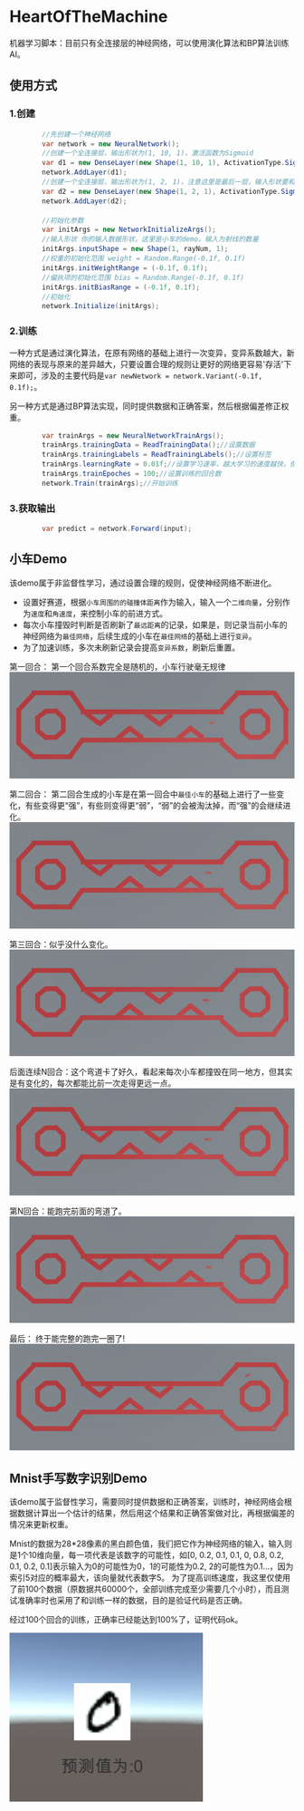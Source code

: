 # HeartOfTheMachine
机器学习脚本：目前只有全连接层的神经网络，可以使用演化算法和BP算法训练AI。

## 使用方式
### 1.创建
```c#
        //先创建一个神经网络
        var network = new NeuralNetwork();
        //创建一个全连接层，输出形状为(1, 10, 1)，激活函数为Sigmoid
        var d1 = new DenseLayer(new Shape(1, 10, 1), ActivationType.Sigmoid);
        network.AddLayer(d1);
        //创建一个全连接层，输出形状为(1, 2, 1)，注意这里是最后一层，输入形状要和你需要的输出对应，激活函数为Sigmoid
        var d2 = new DenseLayer(new Shape(1, 2, 1), ActivationType.Sigmoid);
        network.AddLayer(d2);
        
        //初始化参数
        var initArgs = new NetworkInitializeArgs();
        //输入形状 你的输入数据形状，这里是小车的demo，输入为射线的数量
        initArgs.inputShape = new Shape(1, rayNum, 1);
        //权重的初始化范围 weight = Random.Range(-0.1f, 0.1f)
        initArgs.initWeightRange = (-0.1f, 0.1f);
        //偏执项的初始化范围 bias = Random.Range(-0.1f, 0.1f)
        initArgs.initBiasRange = (-0.1f, 0.1f);
        //初始化
        network.Initialize(initArgs);
```

### 2.训练

一种方式是通过演化算法，在原有网络的基础上进行一次变异，变异系数越大，新网络的表现与原来的差异越大，只要设置合理的规则让更好的网络更容易'存活'下来即可，涉及的主要代码是`var newNetwork = network.Variant(-0.1f, 0.1f);`。

另一种方式是通过BP算法实现，同时提供数据和正确答案，然后根据偏差修正权重。
```c#
        var trainArgs = new NeuralNetworkTrainArgs();
        trainArgs.trainingData = ReadTrainingData();//设置数据
        trainArgs.trainingLabels = ReadTrainingLabels();//设置标签
        trainArgs.learningRate = 0.01f;//设置学习速率，越大学习的速度越快，但出现不收敛的可能性也越大
        trainArgs.trainEpoches = 100;//设置训练的回合数
        network.Train(trainArgs);//开始训练
```

### 3.获取输出
```c#
        var predict = network.Forward(input);
```

## 小车Demo
该demo属于非监督性学习，通过设置合理的规则，促使神经网络不断进化。
- 设置好赛道，根据`小车周围的的碰撞体距离`作为输入，输入一个`二维向量`，分别作为`速度`和`角速度`，来控制小车的前进方式。
- 每次小车撞毁时判断是否刷新了`最远距离`的记录，如果是，则记录当前小车的神经网络为`最佳网络`，后续生成的小车在`最佳网络`的基础上进行`变异`。
- 为了加速训练，多次未刷新记录会提高`变异系数`，刷新后重置。

第一回合：
第一个回合系数完全是随机的，小车行驶毫无规律
![epoch0](https://github.com/Ugly-Spider/HeartOfTheMachine/blob/master/Gifs/AICar_Epoch_0.gif)

第二回合：
第二回合生成的小车是在第一回合中`最佳小车`的基础上进行了一些变化，有些变得更“强”，有些则变得更“弱”，“弱”的会被淘汰掉，而“强”的会继续进化。
![epoch1](https://github.com/Ugly-Spider/HeartOfTheMachine/blob/master/Gifs/AICar_Epoch_1.gif)

第三回合：似乎没什么变化。
![epoch2](https://github.com/Ugly-Spider/HeartOfTheMachine/blob/master/Gifs/AICar_Epoch_2.gif)

后面连续N回合：这个弯道卡了好久，看起来每次小车都撞毁在同一地方，但其实是有变化的，每次都能比前一次走得更远一点。
![epoch3](https://github.com/Ugly-Spider/HeartOfTheMachine/blob/master/Gifs/AICar_Epoch_3.gif)

第N回合：能跑完前面的弯道了。
![epoch4](https://github.com/Ugly-Spider/HeartOfTheMachine/blob/master/Gifs/AICar_Epoch_4.gif)

最后：
终于能完整的跑完一圈了!
![epoch5](https://github.com/Ugly-Spider/HeartOfTheMachine/blob/master/Gifs/AICar_Epoch_5.gif)


## Mnist手写数字识别Demo
该demo属于监督性学习，需要同时提供数据和正确答案，训练时，神经网络会根据数据计算出一个估计的结果，然后用这个结果和正确答案做对比，再根据偏差的情况来更新权重。

Mnist的数据为28*28像素的黑白颜色值，我们把它作为神经网络的输入，输入则是1个10维向量，每一项代表是该数字的可能性，如[0, 0.2, 0.1, 0.1, 0, 0.8, 0.2, 0.1, 0.2, 0.1]表示输入为0的可能性为0，1的可能性为0.2, 2的可能性为0.1...，因为索引5对应的概率最大，该向量就代表数字5。
为了提高训练速度，我这里仅使用了前100个数据（原数据共60000个，全部训练完成至少需要几个小时），而且测试准确率时也采用了和训练一样的数据，目的是验证代码是否正确。

经过100个回合的训练，正确率已经能达到100%了，证明代码ok。

![accuracy](https://github.com/Ugly-Spider/HeartOfTheMachine/blob/master/Gifs/DigitsRecognition.gif)
